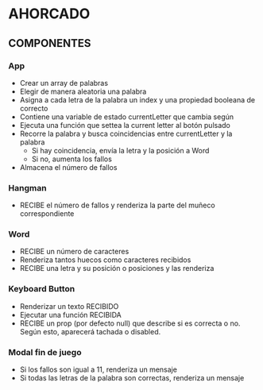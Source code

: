 # AHORCADO

## COMPONENTES

### App

- Crear un array de palabras
- Elegir de manera aleatoria una palabra
- Asigna a cada letra de la palabra un index y una propiedad booleana de correcto
- Contiene una variable de estado currentLetter que cambia según
- Ejecuta una función que settea la current letter al botón pulsado
- Recorre la palabra y busca coincidencias entre currentLetter y la palabra
  - Si hay coincidencia, envía la letra y la posición a Word
  - Si no, aumenta los fallos
- Almacena el número de fallos

### Hangman

- RECIBE el número de fallos y renderiza la parte del muñeco correspondiente

### Word

- RECIBE un número de caracteres
- Renderiza tantos huecos como caracteres recibidos
- RECIBE una letra y su posición o posiciones y las renderiza

### Keyboard Button

- Renderizar un texto RECIBIDO
- Ejecutar una función RECIBIDA
- RECIBE un prop (por defecto null) que describe si es correcta o no. Según esto, aparecerá tachada o disabled.

### Modal fin de juego

- Si los fallos son igual a 11, renderiza un mensaje
- Si todas las letras de la palabra son correctas, renderiza un mensaje
